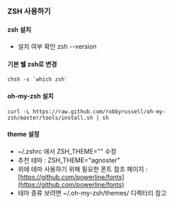 ### ZSH 사용하기

#### zsh 설치

- 설치 여부 확인 zsh --version

#### 기본 쉘 zsh로 변경

```
chsh -s `which zsh`
```

#### oh-my-zsh 설치

```
curl -L https://raw.github.com/robbyrussell/oh-my-zsh/master/tools/install.sh | sh
```

#### theme 설정

- ~/.zshrc 에서 ZSH_THEME="" 수정
- 추천 테마 : ZSH_THEME="agnoster"
- 위에 테마 사용하기 위해 필요한 폰트 참조 페이지 : [https://github.com/powerline/fonts](https://github.com/powerline/fonts)
- 테마 종류 보려면 ~/.oh-my-zsh/themes/ 디렉터리 참고
